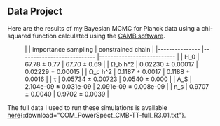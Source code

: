 ## Data Project

Here are the results of my Bayesian MCMC for Planck data using a chi-squared function calculated using the [CAMB software](https://camb.readthedocs.io/en/latest/). 
<!-- Use figure to centre -->
<figure markdown>
|              		 	| importance sampling       	| constrained chain         		|
|---------------		|---------------------------			|---------------------------			|
| H_0         		| 67.78 ± 0.77          		| 67.70 ± 0.69          		|
| Ω_b h^2  	| 0.02230 ± 0.00017     	| 0.02229 ± 0.00015     	|
| Ω_c h^2  	| 0.1187 ± 0.0017       	| 0.1188 ± 0.0016      	|
| τ        		| 0.05734 ± 0.00723     	| 0.0540 ± 0.000        		|
| A_S      		| 2.104e-09 ± 0.031e-09 	| 2.091e-09 ± 0.008e-09 	|
| n_s         		| 0.9707 ± 0.0040       	| 0.9702 ± 0.0039       	|
</figure>


The full data I used to run these simulations is available [here](./media/COM_PowerSpect_CMB-TT-full_R3.01.txt){:download="COM_PowerSpect_CMB-TT-full_R3.01.txt"}.









